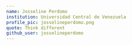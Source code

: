 ```yaml
---
name: Josseline Perdomo
institution: Universidad Central de Venezuela
profile_pic: josselineperdomo.png
quote: Think different
github_user: josselineperdomo
---
```

